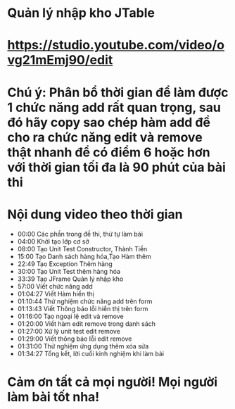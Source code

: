 # Quản lý nhập kho JTable
https://studio.youtube.com/video/ovg21mEmj90/edit
=
Chú ý: Phân bổ thời gian để làm được 1 chức năng add rất quan trọng, sau đó hãy copy sao chép hàm add để cho ra chức năng edit và remove thật nhanh để có điểm 6 hoặc hơn với thời gian tối đa là 90 phút của bài thi
=
Nội dung video theo thời gian
=
- 00:00 Các phần trong đề thi, thứ tự làm bài
- 04:00 Khởi tạo lớp cơ sở
- 08:00 Tạo Unit Test Constructor, Thành Tiền
- 15:00 Tạo Danh sách hàng hóa,Tạo Hàm thêm
- 22:49 Tạo Exception Thêm hàng 
- 30:00 Tạo Unit Test thêm hàng hóa
- 33:39 Tạo JFrame Quản lý nhập kho
- 57:00 Viết chức năng add
- 01:04:27 Viết Hàm hiển thị
- 01:10:44 Thử nghiệm chức năng add trên form
- 01:13:43 Viết Thông báo lỗi hiển thị trên form
- 01:16:00 Tạo ngoại lệ edit và remove
- 01:20:00 Viết hàm edit remove trong danh sách
- 01:27:00 Xử lý unit test edit remove
- 01:29:00 Viết thông báo lỗi edit remove
- 01:31:00 Thử nghiệm ứng dụng thêm xóa sửa
- 01:34:27 Tổng kết, lời cuối kinh nghiệm khi làm bài

Cảm ơn tất cả mọi người! Mọi người làm bài tốt nha!
=
